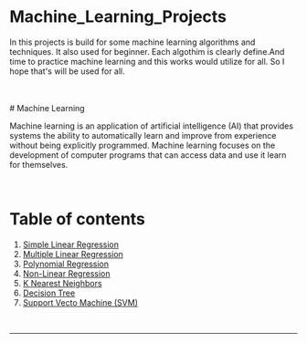 # Machine_Learning_Projects
<p>In this projects is build for some machine learning algorithms and techniques. It also used for beginner. Each algothim is clearly define.And time to practice machine learning and this works would utilize for all. So I hope that's will be used for all.</p> 
<br><br>
# Machine Learning
<p>Machine learning is an application of artificial intelligence (AI) that provides systems the ability to automatically learn and improve from experience without being explicitly programmed. Machine learning focuses on the development of computer programs that can access data and use it learn for themselves.</p>

<br><h1>Table of contents</h1>
<div>
    <ol>
        <li><a href='https://github.com/JafirDon/Machine_Learning_Projects/tree/master/1_Simple_linear_regression'>Simple Linear Regression</a></li>
        <li><a href='https://github.com/JafirDon/Machine_Learning_Projects/tree/master/2_Multiple_linear_regression'>Multiple Linear Regression</a></li>
        <li><a href='https://github.com/JafirDon/Machine_Learning_Projects/tree/master/3_Polynomial_regression'>Polynomial Regression</a></li>
         <li><a href='https://github.com/JafirDon/Machine_Learning_Projects/tree/master/4_Non_linear_regression'> Non-Linear Regression </a></li>
         <li><a href='https://github.com/JafirDon/Machine_Learning_Projects/tree/master/5_K_Nearest_Neighbor'> K Nearest Neighbors </a></li>
        <li><a href='https://github.com/JafirDon/Machine_Learning_Projects/tree/master/6_Decision_tree'> Decision Tree </a></li>
        <li><a href='https://github.com/JafirDon/Machine_Learning_Projects/tree/master/7_Support_vector_machine'> Support Vecto Machine (SVM) </a></li>
     </ol>
</div>
<br>
<hr>
